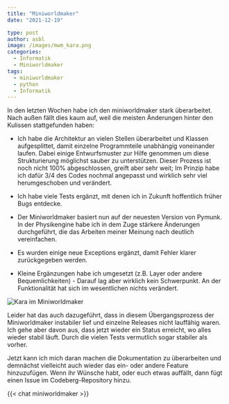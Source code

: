 ```yaml
---
title: "Miniworldmaker"
date: "2021-12-19"

type: post
author: asbl
image: /images/mwm_kara.png
categories:
  - Informatik
  - Miniworldmaker
tags:
  - miniworldmaker
  - python
  - Informatik
---
```


In den letzten Wochen habe ich den miniworldmaker stark überarbeitet. Nach außen fällt dies kaum auf, weil die meisten Änderungen hinter den Kulissen stattgefunden haben:

  * Ich habe die Architektur an vielen Stellen überarbeitet und Klassen aufgesplittet, damit einzelne Programmteile unabhängig voneinander laufen. Dabei einige Entwurfsmuster zur Hilfe genommen um diese Strukturierung möglichst sauber zu unterstützen. Dieser Prozess ist noch nicht 100% abgeschlossen, greift aber sehr weit; Im Prinzip habe ich dafür 3/4 des Codes nochmal angepasst und wirklich sehr viel herumgeschoben und verändert.

  * Ich habe viele Tests ergänzt, mit denen ich in Zukunft hoffentlich früher Bugs entdecke.

  * Der Miniworldmaker basiert nun auf der neuesten Version von Pymunk. In der Physikengine habe ich in dem Zuge stärkere Änderungen durchgeführt, die das Arbeiten meiner Meinung nach deutlich vereinfachen.

  * Es wurden einige neue Exceptions ergänzt, damit Fehler klarer zurückgegeben werden.

  * Kleine Ergänzungen habe ich umgesetzt (z.B.  Layer oder andere Bequemlichkeiten) - Darauf lag aber wirklich kein Schwerpunkt. An der Funktionalität hat sich im wesentlichen nichts verändert.

![Kara im Miniworldmaker](/images/mwm_kara.png)

Leider hat das auch dazugeführt, dass in diesem Übergangsprozess der Miniworldmaker instabiler lief und einzelne Releases nicht lauffähig waren. Ich gehe aber davon aus, dass jetzt wieder ein Status erreicht, wo alles wieder stabil läuft. Durch die vielen Tests vermutlich sogar stabiler als vorher.

Jetzt kann ich mich daran machen die Dokumentation zu überarbeiten und demnächst vielleicht auch wieder das ein- oder andere Feature hinzuzufügen. Wenn ihr Wünsche habt, oder euch etwas auffällt, dann fügt einen Issue im Codeberg-Repository hinzu.

{{< chat miniworldmaker >}}